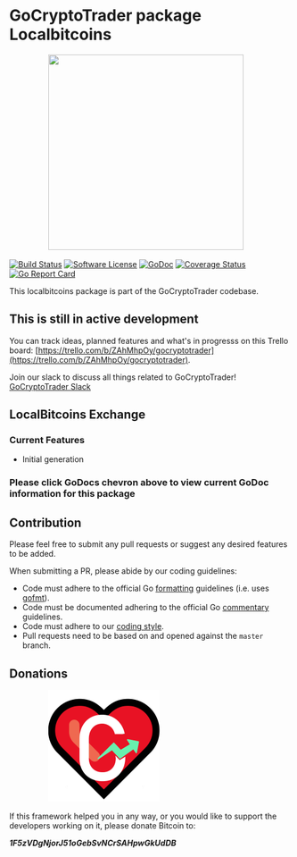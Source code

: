 # GoCryptoTrader package Localbitcoins

<img src="https://github.com/extrame/gocryptotrader/blob/master/web/src/assets/page-logo.png?raw=true" width="350px" height="350px" hspace="70">


[![Build Status](https://travis-ci.org/extrame/gocryptotrader.svg?branch=master)](https://travis-ci.org/extrame/gocryptotrader)
[![Software License](https://img.shields.io/badge/License-MIT-orange.svg?style=flat-square)](https://github.com/extrame/gocryptotrader/blob/master/LICENSE)
[![GoDoc](https://godoc.org/github.com/extrame/gocryptotrader?status.svg)](https://godoc.org/github.com/extrame/gocryptotrader/exchanges/localbitcoins)
[![Coverage Status](http://codecov.io/github/extrame/gocryptotrader/coverage.svg?branch=master)](http://codecov.io/github/extrame/gocryptotrader?branch=master)
[![Go Report Card](https://goreportcard.com/badge/github.com/extrame/gocryptotrader)](https://goreportcard.com/report/github.com/extrame/gocryptotrader)


This localbitcoins package is part of the GoCryptoTrader codebase.

## This is still in active development

You can track ideas, planned features and what's in progresss on this Trello board: [https://trello.com/b/ZAhMhpOy/gocryptotrader](https://trello.com/b/ZAhMhpOy/gocryptotrader).

Join our slack to discuss all things related to GoCryptoTrader! [GoCryptoTrader Slack](https://gocryptotrader.herokuapp.com/)

## LocalBitcoins Exchange 

### Current Features

+ Initial generation

### Please click GoDocs chevron above to view current GoDoc information for this package

## Contribution

Please feel free to submit any pull requests or suggest any desired features to be added.

When submitting a PR, please abide by our coding guidelines:

+ Code must adhere to the official Go [formatting](https://golang.org/doc/effective_go.html#formatting) guidelines (i.e. uses [gofmt](https://golang.org/cmd/gofmt/)).
+ Code must be documented adhering to the official Go [commentary](https://golang.org/doc/effective_go.html#commentary) guidelines.
+ Code must adhere to our [coding style](https://github.com/extrame/gocryptotrader/blob/master/doc/coding_style.md).
+ Pull requests need to be based on and opened against the `master` branch.

## Donations

<img src="https://github.com/extrame/gocryptotrader/blob/master/web/src/assets/donate.png?raw=true" hspace="70">

If this framework helped you in any way, or you would like to support the developers working on it, please donate Bitcoin to:

***1F5zVDgNjorJ51oGebSvNCrSAHpwGkUdDB***

